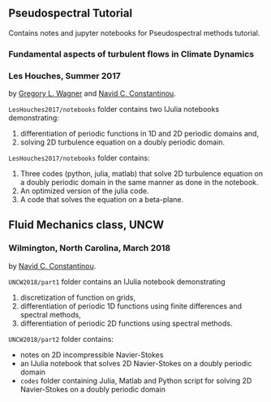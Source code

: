 ## Pseudospectral Tutorial

Contains notes and jupyter notebooks for Pseudospectral methods tutorial.


### Fundamental aspects of turbulent flows in Climate Dynamics
### Les Houches, Summer 2017
by [Gregory L. Wagner](https://glwagner.github.io) and [Navid C. Constantinou](http://www.navidconstantinou.com).

`LesHouches2017/notebooks` folder contains two IJulia notebooks demonstrating:
1) differentiation of periodic functions in 1D and 2D periodic domains and,
2) solving 2D turbulence equation on a doubly periodic domain.

`LesHouches2017/notebooks` folder contains:
1) Three codes (python, julia, matlab) that solve 2D turbulence equation on a doubly periodic domain in the same manner as done in the notebook. 
2) An optimized version of the julia code.
3) A code that solves the equation on a beta-plane.



## Fluid Mechanics class, UNCW
### Wilmington, North Carolina, March 2018
by [Navid C. Constantinou](http://www.navidconstantinou.com).

`UNCW2018/part1` folder contains an IJulia notebook demonstrating
1) discretization of function on grids,
2) differentiation of periodic 1D functions using finite differences and spectral methods,
3) differentiation of periodic 2D functions using spectral methods.

`UNCW2018/part2` folder contains:
- notes on 2D incompressible Navier-Stokes
- an IJulia notebook that solves 2D Navier-Stokes on a doubly periodic domain
- `codes` folder containing Julia, Matlab and Python script for solving  2D Navier-Stokes on a doubly periodic domain
